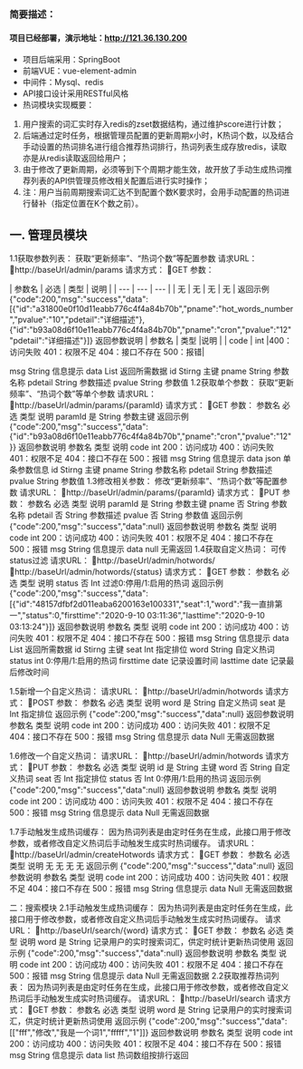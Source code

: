 ### 简要描述：

#### 项目已经部署，演示地址：http://121.36.130.200

* 项目后端采用：SpringBoot
* 前端VUE：vue-element-admin
* 中间件：Mysql、redis
* API接口设计采用RESTful风格
* 热词模块实现概要：

1. 用户搜索的词汇实时存入redis的zset数据结构，通过维护score进行计数；
2. 后端通过定时任务，根据管理员配置的更新周期x小时，K热词个数，以及结合手动设置的热词排名进行组合推荐热词排行，热词列表生成存放redis，读取亦是从redis读取返回给用户；
3. 由于修改了更新周期，必须等到下个周期才能生效，故开放了手动生成热词推荐列表的API供管理员修改相关配置后进行实时操作；
4. 注：用户当前周期搜索词汇达不到配置个数K要求时，会用手动配置的热词进行替补（指定位置在K个数之前）。

## 一. 管理员模块

1.1获取参数列表：
获取“更新频率”、“热词个数”等配置参数
请求URL：
http://baseUrl/admin/params
请求方式：
GET
参数：

| 参数名 | 必选	| 类型 | 说明 |
| --- | --- | --- |
| 无 |	无 | 无 | 无 |
返回示例
{"code":200,"msg":"success","data":[{"id":"a31800e0f10d11eabb776c4f4a84b70b","pname":"hot_words_number","pvalue":"10","pdetail":"详细描述"},{"id":"b93a08d6f10e11eabb776c4f4a84b70b","pname":"cron","pvalue":"12""pdetail":"详细描述"}]}
返回参数说明
| 参数名 | 类型 |说明 |
| code | int |400：访问失败
401：权限不足
404：接口不存在
500：报错|

msg	String	信息提示
data	List<JOSN>	返回所需数据
id	Stirng	主键
pname	String	参数名称
pdetail	String	参数描述
pvalue	String	参数值
1.2获取单个参数：
获取“更新频率”、“热词个数”等单个参数
请求URL：
http://baseUrl/admin/params/{paramId}
请求方式：
GET
参数：
参数名	必选	类型	说明
paramId	是	String	参数主键
返回示例
{"code":200,"msg":"success","data":{"id":"b93a08d6f10e11eabb776c4f4a84b70b","pname":"cron","pvalue":"12"}}
返回参数说明
参数名	类型	说明
code	int	200：访问成功
400：访问失败
401：权限不足
404：接口不存在
500：报错
msg	String	信息提示
data	json	单条参数信息
id	Stirng	主键
pname	String	参数名称
pdetail	String	参数描述
pvalue	String	参数值
1.3修改相关参数：
修改“更新频率”、“热词个数”等配置参数
请求URL：
http://baseUrl/admin/params/{paramId}
请求方式：
PUT
参数：
参数名	必选	类型	说明
paramId	是	String	参数主键
pname	否	String	参数名称
pdetail	否	String	参数描述
pvalue	否	String	参数值
返回示例
{"code":200,"msg":"success","data":null}
返回参数说明
参数名	类型	说明
code	int	200：访问成功
400：访问失败
401：权限不足
404：接口不存在
500：报错
msg	String	信息提示
data	null	无需返回
1.4获取自定义热词：
可传status过滤
请求URL：
http://baseUrl/admin/hotwords/
http://baseUrl/admin/hotwords/{status}
请求方式：
GET
参数：
参数名	必选	类型	说明
status	否	Int	过滤0:停用/1:启用的热词
返回示例
{"code":200,"msg":"success","data":[{"id":"48157dfbf2d011eaba6200163e100331","seat":1,"word":"我一直排第一","status":0,"firsttime":"2020-9-10 03:11:36","lasttime":"2020-9-10 03:13:24"}]}
返回参数说明
参数名	类型	说明
code	int	200：访问成功
400：访问失败
401：权限不足
404：接口不存在
500：报错
msg	String	信息提示
data	List<JOSN>	返回所需数据
id	Stirng	主键
seat	Int	指定排位
word	String	自定义热词
status	int	0:停用/1:启用的热词
firsttime	date	记录设置时间
lasttime	date	记录最后修改时间

1.5新增一个自定义热词：
请求URL：
http://baseUrl/admin/hotwords
请求方式：
POST
参数：
参数名	必选	类型	说明
word	是	String	自定义热词
seat	是	Int	指定排位
返回示例
{"code":200,"msg":"success","data":null}
返回参数说明
参数名	类型	说明
code	int	200：访问成功
400：访问失败
401：权限不足
404：接口不存在
500：报错
msg	String	信息提示
data	Null	无需返回数据

1.6修改一个自定义热词：
请求URL：
http://baseUrl/admin/hotwords
请求方式：
PUT
参数：
参数名	必选	类型	说明
id	是	String	主键
word	否	String	自定义热词
seat	否	Int	指定排位
status	否	Int	0:停用/1:启用的热词
返回示例
{"code":200,"msg":"success","data":null}
返回参数说明
参数名	类型	说明
code	int	200：访问成功
400：访问失败
401：权限不足
404：接口不存在
500：报错
msg	String	信息提示
data	Null	无需返回数据

1.7手动触发生成热词缓存：
因为热词列表是由定时任务在生成，此接口用于修改参数，或者修改自定义热词后手动触发生成实时热词缓存。
请求URL：
http://baseUrl/admin/createHotwords
请求方式：
GET
参数：
参数名	必选	类型	说明
无	无	无	无
返回示例
{"code":200,"msg":"success","data":null}
返回参数说明
参数名	类型	说明
code	int	200：访问成功
400：访问失败
401：权限不足
404：接口不存在
500：报错
msg	String	信息提示
data	Null	无需返回数据

二：搜索模块
2.1手动触发生成热词缓存：
因为热词列表是由定时任务在生成，此接口用于修改参数，或者修改自定义热词后手动触发生成实时热词缓存。
请求URL：
http://baseUrl/search/{word}
请求方式：
GET
参数：
参数名	必选	类型	说明
word	是	String	记录用户的实时搜索词汇，供定时统计更新热词使用
返回示例
{"code":200,"msg":"success","data":null}
返回参数说明
参数名	类型	说明
code	int	200：访问成功
400：访问失败
401：权限不足
404：接口不存在
500：报错
msg	String	信息提示
data	Null	无需返回数据
2.2获取推荐热词列表：
因为热词列表是由定时任务在生成，此接口用于修改参数，或者修改自定义热词后手动触发生成实时热词缓存。
请求URL：
http://baseUrl/search
请求方式：
GET
参数：
参数名	必选	类型	说明
word	是	String	记录用户的实时搜索词汇，供定时统计更新热词使用
返回示例
{"code":200,"msg":"success","data":[["fff","修改","我是一个词1","fffff","1"]]}
返回参数说明
参数名	类型	说明
code	int	200：访问成功
400：访问失败
401：权限不足
404：接口不存在
500：报错
msg	String	信息提示
data	list	热词数组按排行返回